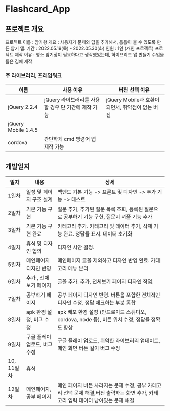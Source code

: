 # Flashcard_App
## 프로젝트 개요

프로젝트 이름 : 암기왕
개요 : 사용자가 문제와 답을 추가해서, 틈틈이 볼 수 있도록 만든 암기 앱.
기간 : 2022.05.19(목) - 2022.05.30(화)
인원 : 1인 (개인 프로젝트)
프로젝트 제작 이유 : 평소 암기장이 필요하다고 생각했었는데, 하이브리드 앱 만들기 수업을 들은 김에 제작

### 주 라이브러리, 프레임워크
|이름|사용 이유|버전 선택 이유|
|--|--|--|
|jQuery 2.2.4|jQuery 라이브러리를 사용할 경우 단 기간에 제작 가능| jQuery Mobile과 호환이 되면서, 취약점이 없는 버전 |
|jQuery Mobile 1.4.5|  |
|cordova| 간단하게 cmd 명령어 앱 제작 가능 |



## 개발일지

| 일자       | 내용                          | 상세                                                         |
| ---------- | ----------------------------- | ------------------------------------------------------------ |
| 1일차      | 일정 및 페이지 구조 설계      | 백엔드 기본 기능 -> 프론트 및 디자인 -> 추가 기능 -> 테스트  |
| 2일차      | 기본 기능 구현                | 질문 추가, 추가된 질문 목록 조회, 등록된 질문으로 공부하기 기능 구현, 질문지 셔플 기능 추가 |
| 3일차      | 기본 기능 구현 완료           | 카테고리 추가. 카테고리 및 데이터 추가, 삭제 기능 완료. 정답률 표시. 데이터 초기화 |
| 4일차      | 휴식 및 디자인 협의           | 디자인 시안 결정.                                            |
| 5일차      | 메인페이지 디자인 반영        | 메인페이지 글꼴 제외하고 디자인 반영 완료. 카테고리 메뉴 분리 |
| 6일차      | 추가 , 전체보기 페이지        | 글꼴 추가. 추가, 전체보기 페이지 디자인 작업.                |
| 7일차      | 공부하기 페이지               | 공부 페이지 디자인 반영. 버튼을 포함한 전체적인 디자인 수정. 정답 체크하는 부분 통합 |
| 8일차      | apk 환경 설정, 버그 수정      | apk 배포 환경 설정 (안드로이드 스튜디오, cordova, node 등), 버튼 위치 수정, 정답률 정확도 향상 |
| 9일차      | 구글 플레이 업로드, 버그 수정 | 구글 플레이 업로드, 취약한 라이브러리 업데이트, 메인 화면 버튼 길이 버그 수정 |
| 10, 11일차 | 휴식                          |                                                              |
| 12일차     | 메인페이지, 공부 페이지       | 메인 페이지 버튼 사라지는 문제 수정, 공부 카테고리 선택 문제 해결,버전 출력하는 화면 추가, 카테고리 입력 데이터 남아있는 문제 해결 |

